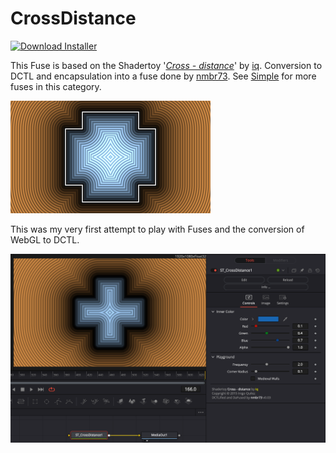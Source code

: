# CrossDistance
<a href="CrossDistance-Installer.lua" download><img alt="Download Installer" src="https://img.shields.io/static/v1?label=Download&message=CrossDistance-Installer.lua&color=blue" /></a>

This Fuse is based on the Shadertoy '_[Cross - distance](https://www.shadertoy.com/view/XtGfzw)_' by [iq](https://www.shadertoy.com/user/iq). Conversion to DCTL and encapsulation into a fuse done by [nmbr73](../../Site/Profiles/nmbr73.md). See [Simple](README.md) for more fuses in this category.

[![CrossDistance Thumbnail](CrossDistance.png)](https://www.shadertoy.com/view/XtGfzw "View on Shadertoy.com")



<!-- +++ DO NOT REMOVE THIS COMMENT +++ DO NOT ADD OR EDIT ANY TEXT BEFORE THIS LINE +++ IT WOULD BE A REALLY BAD IDEA +++ -->

This was my very first attempt to play with Fuses and the conversion of WebGL to DCTL.

![screenshot](CrossDistance_screenshot.png "CrossDistance.fuse in DaVinci Resolve")

<!-- +++ DO NOT REMOVE THIS COMMENT +++ DO NOT EDIT ANY TEXT THAT COMES AFTER THIS LINE +++ TRUST ME: JUST DON'T DO IT +++ -->

